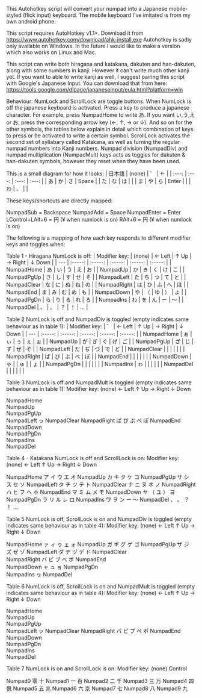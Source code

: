 This Autohotkey script will convert your numpad into a Japanese mobile-styled (flick input) keyboard. 
The mobile keyboard I've imitated is from my own android phone.

This script requires AutoHotkey v1.1+. Download it from https://www.autohotkey.com/download/ahk-install.exe
Autohotkey is sadly only available on Windows. In the future I would like to make a version which also works on Linux and Mac.

This script can write both hiragana and katakana, dakuten and han-dakuten, along with some numbers in kanji. However it can't write much other kanji yet.
If you want to able to write kanji as well, I suggest pairing this script with Google's Japanese Input. You can download that from here: 
https://tools.google.com/dlpage/japaneseinput/eula.html?platform=win

Behaviour: 
NumLock and ScrollLock are toggle buttons. When NumLock is off the japanese keyboard is activated. 
Press a key to produce a japanese character. For example, press NumpadHome to write あ. If you want い,う,え or お, 
press the corresponding arrow key (←, ↑, → or ↓). And so on for the other symbols, the tables below explain in detail 
which combination of keys to press or be activated to write a certain symbol.
ScrollLock activates the second set of syllabary called Katakana, as well as turning the regular numpad numbers into Kanji numbers.
Numpad division (NumpadDiv) and numpad multiplication (NumpadMult) keys acts as toggles for dakuten & han-dakuten symbols, 
however they reset when they have been used. 

This is a small diagram for how it looks:
| 日本語 | (none) | ゜ | ← |
| :---: | :---: | :---: | :---: |
| あ | か | さ | Space |
| た | な | は |  |
| ま | や | ら | Enter |
|  | わ | 、 |  |
	  
These keys/shortcuts are directly mapped:

NumpadSub 		= Backspace
NumpadAdd 		= Space
NumpadEnter 		= Enter
LControl+LAlt+6		= 円 (¥ when numlock is on)
RAlt+6			= 円 (¥ when numlock is on)

The following is a mapping of how each key responds to different modifier keys and toggles when:

Table 1 - Hiragana
NumLock is off:
| Modifier key: | (none) | ← Left | ↑ Up | → Right | ↓ Down |
| --- | :-----: | :-----: | :-----: | :-----: | :-----: |
| NumpadHome | あ | い | う | え | お |
| NumpadUp | か | き | く | け | こ |
| NumpadPgUp | さ | し | す | せ | そ |
| NumpadLeft | た | ち | つ | て | と |
| NumpadClear | な | に | ぬ | ね | の |
| NumpadRight | は | ひ | ふ | へ | ほ |
| NumpadEnd | ま | み | む | め | も |
| NumpadDown | や | （ | ゆ | ） | よ |
| NumpadPgDn | ら | り | る | れ | ろ |
| NumpadIns | わ | を | ん | ー | 〜 |
| NumpadDel | 、 | 。 | ？ | ！ | … |


Table  2
NumLock is off and NumpadDiv is toggled (empty indicates same behaviour as in table 1):
| Modifier key: | ゛ | ← Left | ↑ Up | → Right | ↓ Down |
| --- | :-----: | :-----: | :-----: | :-----: | :-----: |
| NumpadHome | ぁ | ぃ | ぅ | ぇ | ぉ |
| NumpadUp | が | ぎ | ぐ | げ | ご |
| NumpadPgUp | ざ | じ | ず | ぜ | ぞ |
| NumpadLeft | だ | ぢ | づ | で | ど |
| NumpadClear |   |   |   |   |   |
| NumpadRight | ば | び | ぶ | べ | ぼ |
| NumpadEnd |   |   |   |   |   |
| NumpadDown | ゃ |   | ゅ |   | ょ |
| NumpadPgDn |   |   |   |   |   |
| NumpadIns | ゎ |   |   |   |   |
| NumpadDel |   |   |   |   |   |

Table  3
NumLock is off and NumpadMult is toggled (empty indicates same behaviour as in table 1):
Modifier key:		(none)		← Left		↑ Up		→ Right		↓ Down
			
NumpadHome			
NumpadUp		
NumpadPgUp		
NumpadLeft						っ
NumpadClear	
NumpadRight		ぱ		ぴ		ぷ		ぺ		ぽ
NumpadEnd		
NumpadDown		
NumpadPgDn		
NumpadIns		
NumpadDel	

Table  4 - Katakana
NumLock is off and ScrollLock is on:
Modifier key:		(none)		← Left		↑ Up		→ Right		↓ Down
			
NumpadHome		ア		イ		ウ		エ		オ
NumpadUp		カ		キ		ク		ケ		コ
NumpadPgUp		サ		シ		ス		セ		ソ
NumpadLeft		タ		チ		ツ		テ		ト
NumpadClear		ナ		ニ		ヌ		ネ		ノ
NumpadRight		ハ		ヒ		フ		ヘ		ホ
NumpadEnd		マ		ミ		ム		メ		モ
NumpadDown		ヤ		（		ユ		）		ヨ
NumpadPgDn		ラ		リ		ル		レ		ロ
NumpadIns		ワ		ヲ		ン		ー		〜
NumpadDel		、		。		？		！		…

Table  5
NumLock is off, ScrollLock is on and NumpadDiv is toggled (empty indicates same behaviour as in table 4):
Modifier key:		(none)		← Left		↑ Up		→ Right		↓ Down
			
NumpadHome		ァ		ィ		ゥ		ェ		ォ
NumpadUp		ガ		ギ		グ		ゲ		ゴ
NumpadPgUp		ザ		ジ		ズ		ゼ		ゾ
NumpadLeft		ダ		ヂ		ヅ		デ		ド
NumpadClear		
NumpadRight		バ		ビ		ブ		ベ		ボ
NumpadEnd		
NumpadDown		ャ				ュ				ョ
NumpadPgDn		
NumpadIns		ヮ
NumpadDel		

Table  6
NumLock is off, ScrollLock is on and NumpadMult is toggled (empty indicates same behaviour as in table 4):
Modifier key:		(none)		← Left		↑ Up		→ Right		↓ Down
			
NumpadHome		
NumpadUp		
NumpadPgUp		
NumpadLeft						ッ
NumpadClear
NumpadRight		パ		ピ		プ		ペ		ポ
NumpadEnd		
NumpadDown		
NumpadPgDn		
NumpadIns		
NumpadDel	

Table  7
NumLock is on and ScrollLock is on:
Modifier key:		(none)		Control
			
Numpad0 		零		十
Numpad1 		一		百
Numpad2 		二		千
Numpad3 		三		万
Numpad4 		四		億
Numpad5 		五		兆
Numpad6 		六		京
Numpad7			七
Numpad8			八
Numpad9			九
